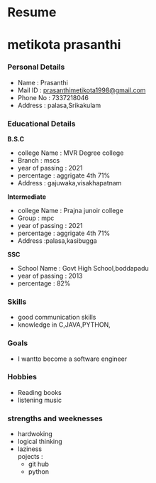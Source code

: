 # Resume
# metikota prasanthi
### Personal Details
   - Name  : Prasanthi<br>
   - Mail ID : prasanthimetikota1998@gmail.com<br>
   - Phone No : 7337218046<br>
   - Address : palasa,Srikakulam<br>
### Educational Details
 
 **B.S.C**
 
   - college Name    : MVR Degree college<br>
   - Branch          : mscs<br>
   - year of passing : 2021<br>
   - percentage      : aggrigate 4th 71%<br>
   - Address         :  gajuwaka,visakhapatnam<br>

 **Intermediate**
 
   - college Name    : Prajna junoir college<br>
   - Group           : mpc<br>
   - year of passing : 2021<br>
   - percentage      : aggrigate 4th 71%<br>
   - Address         :palasa,kasibugga<br>
 
 **SSC**
 
   - School Name     : Govt High School,boddapadu<br>
   - year of passing : 2013<br>
   - percentage      : 82%<br>

### **Skills**
   - good communication skills
   - knowledge in C,JAVA,PYTHON,

### **Goals**
   - I wantto become a software engineer 

### **Hobbies**
   - Reading books<br>
   - listening music<br>

### **strengths and weeknesses**
   - hardwoking<br>
   - logical thinking<br>
   - laziness<br>
 pojects :
     - git hub<br>
     - python<br>
